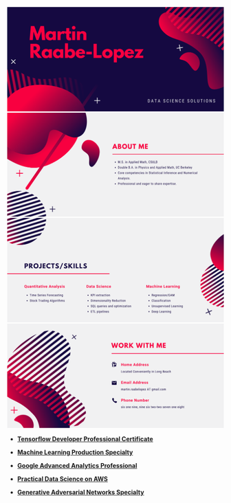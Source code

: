 <img src = https://github.com/MartinR-L/MRL/blob/main/1.png>
<img src = https://github.com/MartinR-L/MRL/blob/main/2.png>
<img src = https://github.com/MartinR-L/MRL/blob/main/3.png>
<img src = https://github.com/MartinR-L/MRL/blob/main/4.png>

- [**Tensorflow Developer Professional Certificate**](https://github.com/MartinR-L/Certificates/blob/main/TF_Dev_Cert%20Coursera%20GFCUYKT4CZN6.pdf)

- [**Machine Learning Production Specialty**](https://github.com/MartinR-L/Certificates/blob/main/MLOPs%20-%20Cert%20-%20Coursera%20HGDSC9F7QU8E.pdf)

- [**Google Advanced Analytics Professional**](https://github.com/MartinR-L/Certificates/blob/main/Google%20Adv%20Analytics%20Cert%20-%20Coursera%20J6QQUYAJHKQ3.pdf)

- [**Practical Data Science on AWS**](https://github.com/MartinR-L/Certificates/blob/main/Final%20Cert%20Coursera%203M7ZW43RWS2U.pdf)

- [**Generative Adversarial Networks Specialty**](https://github.com/MartinR-L/Certificates/blob/main/GANs%20Cert%20-%20Coursera%20FNJFYJ285RUP.pdf)


<!--
**MartinR-L/MRL** is a ✨ _special_ ✨ repository because its `README.md` (this file) appears on your GitHub profile.

Here are some ideas to get you started:

- 🔭 I’m currently working on ...
- 🌱 I’m currently learning ...
- 👯 I’m looking to collaborate on ...
- 🤔 I’m looking for help with ...
- 💬 Ask me about ...
- 📫 How to reach me: ...
- 😄 Pronouns: ...
- ⚡ Fun fact: ...
-->
